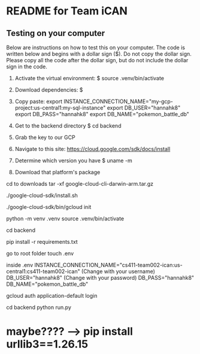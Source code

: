 # README for Team iCAN
## Testing on your computer
Below are instructions on how to test this on your computer. The code is written below and begins with a dollar sign ($). Do not copy the dollar sign. Please copy all the code after the dollar sign, but do not include the dollar sign in the code.

1. Activate the virtual environment:
$ source .venv/bin/activate

2. Download dependencies:
$



3. Copy paste:
export INSTANCE_CONNECTION_NAME="my-gcp-project:us-central1:my-sql-instance"
export DB_USER="hannahk8"
export DB_PASS="hannahk8"
export DB_NAME="pokemon_battle_db"

4. Get to the backend directory
$ cd backend

6. Grab the key to our GCP 


1. Navigate to this site: https://cloud.google.com/sdk/docs/install

2. Determine which version you have
$ uname -m

3. Download that platform's package


cd to downloads
tar -xf google-cloud-cli-darwin-arm.tar.gz

./google-cloud-sdk/install.sh

./google-cloud-sdk/bin/gcloud init

python -m venv .venv
source .venv/bin/activate

cd backend

pip install -r requirements.txt

go to root folder
touch .env

inside .env
INSTANCE_CONNECTION_NAME="cs411-team002-ican:us-central1:cs411-team002-ican"
(Change with your username)
DB_USER="hannahk8"
(Change with your password)
DB_PASS="hannahk8"
DB_NAME="pokemon_battle_db"


gcloud auth application-default login 

cd backend
python run.py





# maybe???? --> pip install urllib3==1.26.15